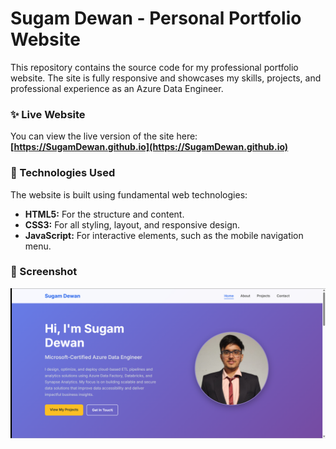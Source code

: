 # Sugam Dewan - Personal Portfolio Website

This repository contains the source code for my professional portfolio website. The site is fully responsive and showcases my skills, projects, and professional experience as an Azure Data Engineer.

### ✨ **Live Website**

You can view the live version of the site here: **[https://SugamDewan.github.io](https://SugamDewan.github.io)**

### 🚀 Technologies Used

The website is built using fundamental web technologies:

* **HTML5:** For the structure and content.
* **CSS3:** For all styling, layout, and responsive design.
* **JavaScript:** For interactive elements, such as the mobile navigation menu.

### 📸 Screenshot

![A screenshot of the home page of Sugam Dewan's portfolio website.](screenshot.png)
